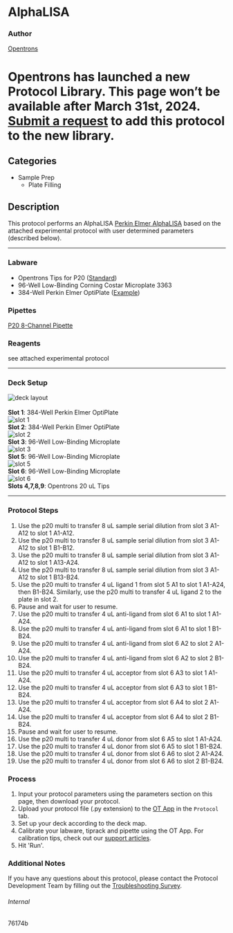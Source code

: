 # AlphaLISA

### Author
[Opentrons](https://opentrons.com/)



# Opentrons has launched a new Protocol Library. This page won’t be available after March 31st, 2024. [Submit a request](https://docs.google.com/forms/d/e/1FAIpQLSdYYp9QCKow4nn0KlCVsMS3HX0eJ0N9O7-erajKvcpT0lWbSg/viewform) to add this protocol to the new library.

## Categories
* Sample Prep
	* Plate Filling

## Description
This protocol performs an AlphaLISA [Perkin Elmer AlphaLISA](https://resources.perkinelmer.com/lab-solutions/resources/docs/GDE_Quick_AlphaLISA_conversion.pdf) based on the attached experimental protocol with user determined parameters (described below).



---



### Labware
* Opentrons Tips for P20 ([Standard](https://shop.opentrons.com/opentrons-300ul-tips-1000-refills/))
* 96-Well Low-Binding Corning Costar Microplate 3363
* 384-Well Perkin Elmer OptiPlate ([Example](https://shop.opentrons.com/nest-0-1-ml-96-well-pcr-plate-full-skirt/))


### Pipettes
[P20 8-Channel Pipette](https://shop.opentrons.com/8-channel-electronic-pipette/)

### Reagents
see attached experimental protocol

---

### Deck Setup
![deck layout](https://opentrons-protocol-library-website.s3.amazonaws.com/custom-README-images/76174b/screenshot-deck-statementofwork.png)
</br>
</br>
**Slot 1**: 384-Well Perkin Elmer OptiPlate </br>
![slot 1](https://opentrons-protocol-library-website.s3.amazonaws.com/custom-README-images/76174b/screenshot-slot1-statementofwork.png) </br>
**Slot 2**: 384-Well Perkin Elmer OptiPlate </br>
![slot 2](https://opentrons-protocol-library-website.s3.amazonaws.com/custom-README-images/76174b/screenshot-slot2-statementofwork.png) </br>
**Slot 3**: 96-Well Low-Binding Microplate </br>
![slot 3](https://opentrons-protocol-library-website.s3.amazonaws.com/custom-README-images/76174b/screenshot-slot3-statementofwork.png) </br>
**Slot 5**: 96-Well Low-Binding Microplate </br>
![slot 5](https://opentrons-protocol-library-website.s3.amazonaws.com/custom-README-images/76174b/screenshot-slot5-statementofwork.png) </br>
**Slot 6**: 96-Well Low-Binding Microplate </br>
![slot 6](https://opentrons-protocol-library-website.s3.amazonaws.com/custom-README-images/76174b/screenshot-slot6-statementofwork.png) </br>
**Slots 4,7,8,9**: Opentrons 20 uL Tips


---

### Protocol Steps
1. Use the p20 multi to transfer 8 uL sample serial dilution from slot 3 A1-A12 to slot 1 A1-A12.
2. Use the p20 multi to transfer 8 uL sample serial dilution from slot 3 A1-A12 to slot 1 B1-B12.
3. Use the p20 multi to transfer 8 uL sample serial dilution from slot 3 A1-A12 to slot 1 A13-A24.
4. Use the p20 multi to transfer 8 uL sample serial dilution from slot 3 A1-A12 to slot 1 B13-B24.
5. Use the p20 multi to transfer 4 uL ligand 1 from slot 5 A1 to slot 1 A1-A24, then B1-B24. Similarly, use the p20 multi to transfer 4 uL ligand 2 to the plate in slot 2.
6. Pause and wait for user to resume.
7. Use the p20 multi to transfer 4 uL anti-ligand from slot 6 A1 to slot 1 A1-A24.
8. Use the p20 multi to transfer 4 uL anti-ligand from slot 6 A1 to slot 1 B1-B24.
9. Use the p20 multi to transfer 4 uL anti-ligand from slot 6 A2 to slot 2 A1-A24.
10. Use the p20 multi to transfer 4 uL anti-ligand from slot 6 A2 to slot 2 B1-B24.
11. Use the p20 multi to transfer 4 uL acceptor from slot 6 A3 to slot 1 A1-A24.
12. Use the p20 multi to transfer 4 uL acceptor from slot 6 A3 to slot 1 B1-B24.
13. Use the p20 multi to transfer 4 uL acceptor from slot 6 A4 to slot 2 A1-A24.
14. Use the p20 multi to transfer 4 uL acceptor from slot 6 A4 to slot 2 B1-B24.
15. Pause and wait for user to resume.
16. Use the p20 multi to transfer 4 uL donor from slot 6 A5 to slot 1 A1-A24.
17. Use the p20 multi to transfer 4 uL donor from slot 6 A5 to slot 1 B1-B24.
18. Use the p20 multi to transfer 4 uL donor from slot 6 A6 to slot 2 A1-A24.
19. Use the p20 multi to transfer 4 uL donor from slot 6 A6 to slot 2 B1-B24.

### Process
1. Input your protocol parameters using the parameters section on this page, then download your protocol.
2. Upload your protocol file (.py extension) to the [OT App](https://opentrons.com/ot-app) in the `Protocol` tab.
3. Set up your deck according to the deck map.
4. Calibrate your labware, tiprack and pipette using the OT App. For calibration tips, check out our [support articles](https://support.opentrons.com/en/collections/1559720-guide-for-getting-started-with-the-ot-2).
5. Hit 'Run'.

### Additional Notes
If you have any questions about this protocol, please contact the Protocol Development Team by filling out the [Troubleshooting Survey](https://protocol-troubleshooting.paperform.co/).

###### Internal
76174b
